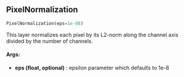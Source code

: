 ## PixelNormalization
```python
PixelNormalization(eps=1e-08)
```
This layer normalizes each pixel by its L2-norm along the channel axis divided by the number of channels.

#### Args:

* **eps (float, optional)** :  epsilon parameter which defaults to 1e-8